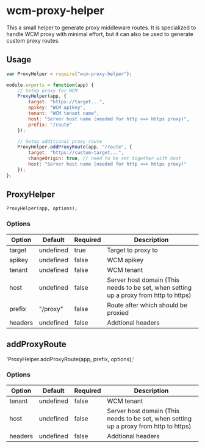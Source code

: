 # wcm-proxy-helper
This a small helper to generate proxy middleware routes.
It is specialized to handle WCM proxy with minimal effort, but it can also be used to generate custom proxy routes.

## Usage

```javascript
var ProxyHelper = require("wcm-proxy-helper");

module.exports = function(app) {
    // Setup proxy for WCM
    ProxyHelper(app, {
        target: "https://target...",
        apikey: "WCM apikey",
        tenant: "WCM tenant name",
        host: "Server host name (needed for http <=> https proxy)",
        prefix: "/route"
    });

    // Setup additional proxy route
    ProxyHelper.addProxyRoute(app, "/route", {
        target: "https://custom-target...",
        changeOrigin: true, // need to be set together with host
        host: "Server host name (needed for http <=> https proxy)"
    });
};
```

## ProxyHelper

`ProxyHelper(app, options);`

### Options

| Option | Default | Required | Description |
|--------|---------|----------|-------------|
| target | undefined | true | Target to proxy to |
| apikey | undefined | false | WCM apikey |
| tenant | undefined | false | WCM tenant |
| host | undefined | false | Server host domain (This needs to be set, when setting up a proxy from http to https) |
| prefix | "/proxy" | false | Route after which should be proxied |
| headers | undefined | false | Addtional headers |

## addProxyRoute

'ProxyHelper.addProxyRoute(app, prefix, options);'

### Options

| Option | Default | Required | Description |
|--------|---------|----------|-------------|
| tenant | undefined | false | WCM tenant |
| host | undefined | false | Server host domain (This needs to be set, when setting up a proxy from http to https) |
| headers | undefined | false | Addtional headers |
